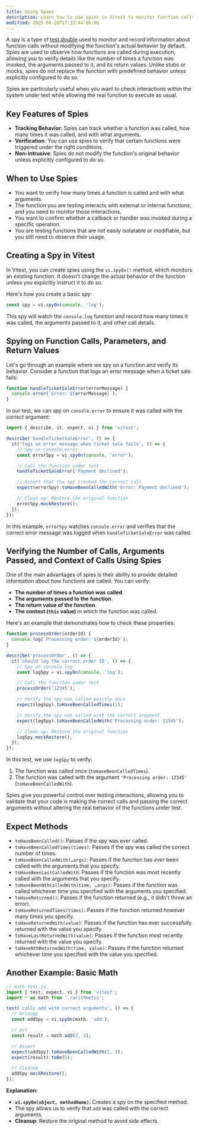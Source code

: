 ```yaml
---
title: Using Spies
description: Learn how to use spies in Vitest to monitor function calls.
modified: 2025-04-28T17:33:44-06:00
---
```


A spy is a type of [test double](test-doubles.md) used to monitor and record information about function calls without modifying the function's actual behavior by default. Spies are used to observe how functions are called during execution, allowing you to verify details like the number of times a function was invoked, the arguments passed to it, and its return values. Unlike stubs or mocks, spies do not replace the function with predefined behavior unless explicitly configured to do so.

Spies are particularly useful when you want to check interactions within the system under test while allowing the real function to execute as usual.

## Key Features of Spies

- **Tracking Behavior**: Spies can track whether a function was called, how many times it was called, and with what arguments.
- **Verification**: You can use spies to verify that certain functions were triggered under the right conditions.
- **Non-intrusive**: Spies do not modify the function's original behavior unless explicitly configured to do so.

## When to Use Spies

- You want to verify how many times a function is called and with what arguments.
- The function you are testing interacts with external or internal functions, and you need to monitor those interactions.
- You want to confirm whether a callback or handler was invoked during a specific operation.
- You are testing functions that are not easily isolatable or modifiable, but you still need to observe their usage.

## Creating a Spy in Vitest

In Vitest, you can create spies using the `vi.spyOn()` method, which monitors an existing function. It doesn't change the actual behavior of the function unless you explicitly instruct it to do so.

Here's how you create a basic spy:

```js
const spy = vi.spyOn(console, 'log');
```

This spy will watch the `console.log` function and record how many times it was called, the arguments passed to it, and other call details.

## Spying on Function Calls, Parameters, and Return Values

Let's go through an example where we spy on a function and verify its behavior. Consider a function that logs an error message when a ticket sale fails:

```js
function handleTicketSaleError(errorMessage) {
  console.error(`Error: ${errorMessage}`);
}
```

In our test, we can spy on `console.error` to ensure it was called with the correct argument:

```js
import { describe, it, expect, vi } from 'vitest';

describe('handleTicketSaleError', () => {
  it('logs an error message when ticket sale fails', () => {
    // Spy on console.error
    const errorSpy = vi.spyOn(console, 'error');

    // Call the function under test
    handleTicketSaleError('Payment declined');

    // Assert that the spy tracked the correct call
    expect(errorSpy).toHaveBeenCalledWith('Error: Payment declined');

    // Clean up: Restore the original function
    errorSpy.mockRestore();
  });
});
```

In this example, `errorSpy` watches `console.error` and verifies that the correct error message was logged when `handleTicketSaleError` was called.

## Verifying the Number of Calls, Arguments Passed, and Context of Calls Using Spies

One of the main advantages of spies is their ability to provide detailed information about how functions are called. You can verify:

- **The number of times a function was called**.
- **The arguments passed to the function**.
- **The return value of the function**.
- **The context (`this` value)** in which the function was called.

Here's an example that demonstrates how to check these properties:

```js
function processOrder(orderId) {
  console.log(`Processing order: ${orderId}`);
}

describe('processOrder', () => {
  it('should log the correct order ID', () => {
    // Spy on console.log
    const logSpy = vi.spyOn(console, 'log');

    // Call the function under test
    processOrder('12345');

    // Verify the spy was called exactly once
    expect(logSpy).toHaveBeenCalledTimes(1);

    // Verify the spy was called with the correct argument
    expect(logSpy).toHaveBeenCalledWith('Processing order: 12345');

    // Clean up: Restore the original function
    logSpy.mockRestore();
  });
});
```

In this test, we use `logSpy` to verify:

1. The function was called once (`toHaveBeenCalledTimes`).
2. The function was called with the argument `'Processing order: 12345'` (`toHaveBeenCalledWith`).

Spies give you powerful control over testing interactions, allowing you to validate that your code is making the correct calls and passing the correct arguments without altering the real behavior of the functions under test.

## Expect Methods

- `toHaveBeenCalled()`: Passes if the spy was ever called.
- `toHaveBeenCalledTimes(times)`: Passes if the spy was called the correct number of times.
- `toHaveBeenCalledWith(…args)`: Passes if the function has _ever_ been called with the arguments that you specify.
- `toHaveBeenLastCalledWith`: Passes if the function was most recently called with the arguments that you specify.
- `toHaveBeenNthCalledWith(time, …args)`: Passes if the function was called whichever time you specified with the arguments you specified.
- `toHaveReturned()`: Passes if the function returned (e.g., it didn't throw an error).
- `toHaveReturnedTimes(times)`: Passes if the function returned however many times you specify.
- `toHaveReturnedWith(value)`: Passes if the function has ever successfully returned with the value you specify.
- `toHaveLastReturnedWith(value)`: Passes if the function most recently returned with the value you specify.
- `toHaveNthReturnedWith(time, value)`: Passes if the function returned whichever time you specified with the value you specified.

## Another Example: Basic Math

```javascript
// math.test.js
import { test, expect, vi } from 'vitest';
import * as math from './arithmetic';

test('calls add with correct arguments', () => {
  // Arrange
  const addSpy = vi.spyOn(math, 'add');

  // Act
  const result = math.add(2, 3);

  // Assert
  expect(addSpy).toHaveBeenCalledWith(2, 3);
  expect(result).toBe(5);

  // Cleanup
  addSpy.mockRestore();
});
```

**Explanation:**

- **`vi.spyOn(object, methodName)`**: Creates a spy on the specified method.
- The spy allows us to verify that `add` was called with the correct arguments.
- **Cleanup**: Restore the original method to avoid side effects.
